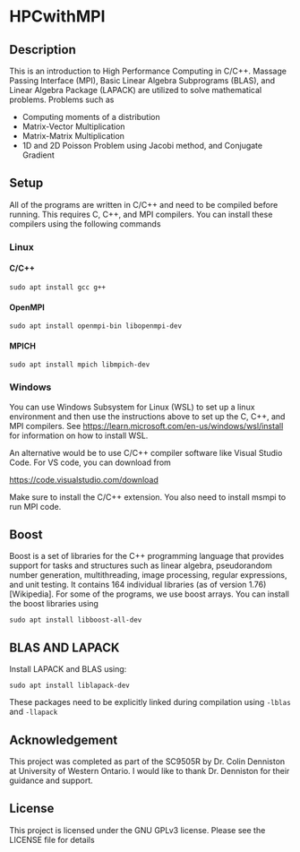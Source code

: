# HPCwithMPI

## Description
This is an introduction to High Performance Computing in C/C++. Massage Passing Interface (MPI), Basic Linear Algebra Subprograms (BLAS), and Linear Algebra Package (LAPACK) are utilized to solve mathematical problems.
Problems such as
  - Computing moments of a distribution
  - Matrix-Vector Multiplication
  - Matrix-Matrix Multiplication
  - 1D and 2D Poisson Problem using Jacobi method, and Conjugate Gradient

## Setup
All of the programs are written in C/C++ and need to be compiled before running. This requires C, C++, and MPI compilers. You can install these compilers using the following commands

### Linux
#### C/C++
`sudo apt install gcc g++`

#### OpenMPI
`sudo apt install openmpi-bin libopenmpi-dev` 

#### MPICH
`sudo apt install mpich libmpich-dev`

### Windows
You can use Windows Subsystem for Linux (WSL) to set up a linux environment and then use the instructions above to set up the C, C++, and MPI compilers. See https://learn.microsoft.com/en-us/windows/wsl/install for information on how to install WSL.

An alternative would be to use C/C++ compiler software like Visual Studio Code. For VS code, you can download from

https://code.visualstudio.com/download

Make sure to install the C/C++ extension. You also need to install msmpi to run MPI code.

## Boost
Boost is a set of libraries for the C++ programming language that provides support for tasks and structures such as linear algebra, pseudorandom number generation, multithreading, image processing, regular expressions, and unit testing. It contains 164 individual libraries (as of version 1.76)[Wikipedia]. For some of the programs, we use boost arrays. You can install the boost libraries using

`sudo apt install libboost-all-dev`

## BLAS AND LAPACK
Install LAPACK and BLAS using:

`sudo apt install liblapack-dev`

These packages need to be explicitly linked during compilation using `-lblas` and `-llapack`

## Acknowledgement
This project was completed as part of the SC9505R by Dr. Colin Denniston at University of Western Ontario. I would like to thank Dr. Denniston for their guidance and support.

## License
This project is licensed under the GNU GPLv3 license. Please see the LICENSE file for details
